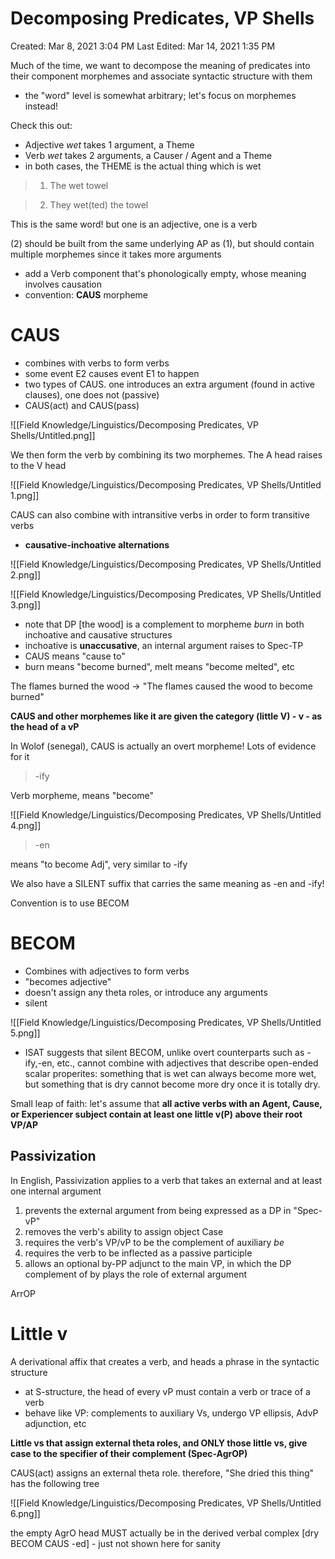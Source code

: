 # Decomposing Predicates, VP Shells

Created: Mar 8, 2021 3:04 PM
Last Edited: Mar 14, 2021 1:35 PM

Much of the time, we want to decompose the meaning of predicates into their component morphemes and associate syntactic structure with them

- the "word" level is somewhat arbitrary; let's focus on morphemes instead!

Check this out:

- Adjective *wet* takes 1 argument, a Theme
- Verb *wet* takes 2 arguments, a Causer / Agent and a Theme
- in both cases, the THEME is the actual thing which is wet

> 1. The wet towel

> 2. They wet(ted) the towel

This is the same word! but one is an adjective, one is a verb

(2) should be built from the same underlying AP as (1), but should contain multiple morphemes since it takes more arguments

- add a Verb component that's phonologically empty, whose meaning involves causation
- convention: **CAUS** morpheme

# CAUS

- combines with verbs to form verbs
- some event E2 causes event E1 to happen
- two types of CAUS. one introduces an extra argument (found in active clauses), one does not (passive)
- CAUS(act) and CAUS(pass)

![[Field Knowledge/Linguistics/Decomposing Predicates, VP Shells/Untitled.png]]

We then form the verb by combining its two morphemes. The A head raises to the V head

![[Field Knowledge/Linguistics/Decomposing Predicates, VP Shells/Untitled 1.png]]

CAUS can also combine with intransitive verbs in order to form transitive verbs

- **causative-inchoative alternations**

![[Field Knowledge/Linguistics/Decomposing Predicates, VP Shells/Untitled 2.png]]

![[Field Knowledge/Linguistics/Decomposing Predicates, VP Shells/Untitled 3.png]]

- note that DP [the wood] is a complement to morpheme *burn* in both inchoative and causative structures
- inchoative is **unaccusative**, an internal argument raises to Spec-TP
- CAUS means "cause to"
- burn means "become burned", melt means "become melted", etc

The flames burned the wood → "The flames caused the wood to become burned"

**CAUS and other morphemes like it are given the category (little V) - v - as the head of a vP**

In Wolof (senegal), CAUS is actually an overt morpheme! Lots of evidence for it

> -ify

Verb morpheme, means "become"

![[Field Knowledge/Linguistics/Decomposing Predicates, VP Shells/Untitled 4.png]]

> -en

means "to become Adj", very similar to -ify

We also have a SILENT suffix that carries the same meaning as -en and -ify!

Convention is to use BECOM

# **BECOM**

- Combines with adjectives to form verbs
- "becomes adjective"
- doesn't assign any theta roles, or introduce any arguments
- silent

![[Field Knowledge/Linguistics/Decomposing Predicates, VP Shells/Untitled 5.png]]

- ISAT suggests that silent BECOM, unlike overt counterparts such as -ify,-en, etc., cannot combine with adjectives that describe open-ended scalar properites: something that is wet can always become more wet, but something that is dry cannot become more dry once it is totally dry.

Small leap of faith: let's assume that **all active verbs with an Agent, Cause, or Experiencer subject contain at least one little v(P) above their root VP/AP**

## Passivization

In English, Passivization applies to a verb that takes an external and at least one internal argument

1. prevents the external argument from being expressed as a DP in "Spec-vP"
2. removes the verb's ability to assign object Case
3. requires the verb's VP/vP to be the complement of auxiliary *be*
4. requires the verb to be inflected as a passive participle
5. allows an optional by-PP adjunct to the main VP, in which the DP complement of by plays the role of external argument

ArrOP

# Little v

A derivational affix that creates a verb, and heads a phrase in the syntactic structure

- at S-structure, the head of every vP must contain a verb or trace of a verb
- behave like VP: complements to auxiliary Vs, undergo VP ellipsis, AdvP adjunction, etc

**Little vs that assign external theta roles, and ONLY those little vs, give case to the specifier of their complement (Spec-AgrOP)**

CAUS(act) assigns an external theta role. therefore, "She dried this thing" has the following tree

![[Field Knowledge/Linguistics/Decomposing Predicates, VP Shells/Untitled 6.png]]

the empty AgrO head MUST actually be in the derived verbal complex [dry BECOM CAUS -ed] - just not shown here for sanity